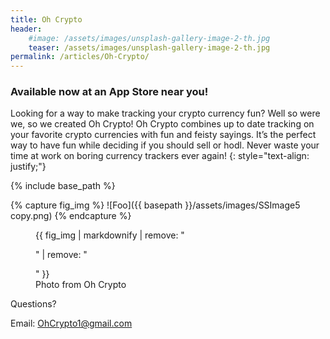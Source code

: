 ```yaml
---
title: Oh Crypto
header:
    #image: /assets/images/unsplash-gallery-image-2-th.jpg
    teaser: /assets/images/unsplash-gallery-image-2-th.jpg
permalink: /articles/Oh-Crypto/
---
```



### Available now at an App Store near you!

Looking for a way to make tracking your crypto currency fun? Well so were we, so we created Oh Crypto! Oh Crypto combines up to date tracking on your favorite crypto currencies with fun and feisty sayings. It’s the perfect way to have fun while deciding if you should sell or hodl. Never waste your time at work on boring currency trackers ever again!
{: style="text-align: justify;"}


{% include base_path %}

{% capture fig_img %}
![Foo]({{ basepath }}/assets/images/SSImage5 copy.png)
{% endcapture %}

<figure>
  {{ fig_img | markdownify | remove: "<p>" | remove: "</p>" }}
  <figcaption>Photo from Oh Crypto</figcaption>
</figure>

Questions?

Email: OhCrypto1@gmail.com
